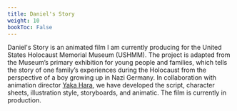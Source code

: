 ```yaml
---
title: Daniel's Story
weight: 10
bookToc: False
---
```

Daniel's Story is an animated film I am currently producing for the United States Holocaust Memorial Museum (USHMM). The project is adapted from the Museum’s primary exhibition for young people and families, which tells the story of one family’s experiences during the Holocaust from the perspective of a boy growing up in Nazi Germany. In collaboration with animation director [Yaka Hara](https://yakahara.com/), we have developed the script, character sheets, illustration style, storyboards, and animatic. The film is currently in production.

<!-- 
{{< linebreak >}}
{{< linebreak >}}
{{< linebreak >}}

![alt](/DS/DS02.jpg) -->


<!-- {{< figure src=/DS03.jpg caption="*Model sheets by Yaka Hara*">}} -->






